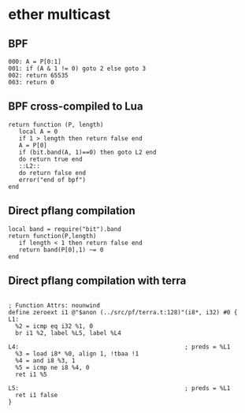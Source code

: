 # ether multicast


## BPF

```
000: A = P[0:1]
001: if (A & 1 != 0) goto 2 else goto 3
002: return 65535
003: return 0
```


## BPF cross-compiled to Lua

```
return function (P, length)
   local A = 0
   if 1 > length then return false end
   A = P[0]
   if (bit.band(A, 1)==0) then goto L2 end
   do return true end
   ::L2::
   do return false end
   error("end of bpf")
end
```


## Direct pflang compilation

```
local band = require("bit").band
return function(P,length)
   if length < 1 then return false end
   return band(P[0],1) ~= 0
end

```

## Direct pflang compilation with terra

```

; Function Attrs: nounwind
define zeroext i1 @"$anon (../src/pf/terra.t:128)"(i8*, i32) #0 {
L1:
  %2 = icmp eq i32 %1, 0
  br i1 %2, label %L5, label %L4

L4:                                               ; preds = %L1
  %3 = load i8* %0, align 1, !tbaa !1
  %4 = and i8 %3, 1
  %5 = icmp ne i8 %4, 0
  ret i1 %5

L5:                                               ; preds = %L1
  ret i1 false
}


```

